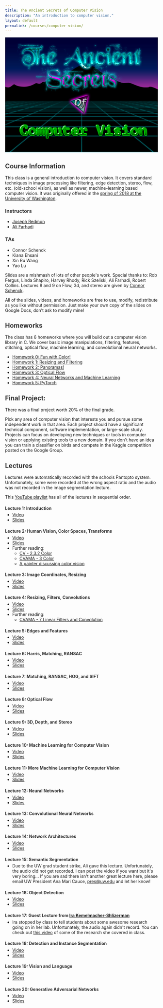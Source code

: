 ```yaml
---
title: The Ancient Secrets of Computer Vision
description: "An introduction to computer vision."
layout: default
permalink: /courses/computer-vision/
---
```

<style>
h4 + ul{
margin-top:-1em;
}
.markdown a{
color: #f0f;
}
.top{
background-color: #001d;
position:relative;
z-index:1;
}
#dncircle{
z-index:2;
}
.top a{
position:relative;
z-index:3;
}
h1, h2, h3, h4, h5 {
color:#333;
}
.main{
width: 730px;
margin: 70px auto; color: #333; border: 1px #000 solid; padding: 70px 70px 20px 70px; -webkit-box-shadow: 0px 0 50px #f0f; -moz-box-shadow: 0px 0 30px #f0f; box-shadow: 0px 0 60px 10px #f0f; background: #fff; background: -moz-linear-gradient(top, #EEEEEE 0%, #FFFFFF 2%); background: -webkit-gradient(linear, left top, left bottom, color-stop(0%,#EEEEEE), color-stop(2%,#FFFFFF)); }

html {
background-image:url("pattern.png");
background-repeat:repeat;
}
</style>

![](title.jpg)

## Course Information ##

This class is a general introduction to computer vision. It covers standard techniques in image processing like filtering, edge detection, stereo, flow, etc. (old-school vision), as well as newer, machine-learning based computer vision. It was originally offered in the [spring of 2018 at the University of Washington](https://courses.cs.washington.edu/courses/cse455/18sp/).

### Instructors ###
- [Joseph Redmon](https://pjreddie.com)
- [Ali Farhadi](http://homes.cs.washington.edu/~ali/)

### TAs ###
- Connor Schenck
- Kiana Ehsani
- Xin Ru Wang
- Yao Lu

Slides are a mishmash of lots of other people's work. Special thanks to: Rob Fergus, Linda Shapiro, Harvey Rhody, Rick Szeliski, Ali Farhadi, Robert Collins. Lectures 8 and 9 on Flow, 3d, and stereo are given by [Connor Schenck](https://homes.cs.washington.edu/~schenckc/).

All of the slides, videos, and homeworks are free to use, modify, redistribute as you like without permission. Just make your own copy of the slides on Google Docs, don't ask to modify mine!

## Homeworks ##

The class has 6 homeworks where you will build out a computer vision library in C. We cover basic image manipulations, filtering, features, stitching, optical flow, machine learning, and convolutional neural networks.

- [Homework 0: Fun with Color!](https://github.com/pjreddie/vision-hw0)
- [Homework 1: Resizing and Filtering](https://github.com/pjreddie/vision-hw1)
- [Homework 2: Panoramas!](https://github.com/pjreddie/vision-hw2)
- [Homework 3: Optical Flow](https://github.com/pjreddie/vision-hw3)
- [Homework 4: Neural Networks and Machine Learning](https://github.com/pjreddie/vision-hw4)
- [Homework 5: PyTorch](https://github.com/ehsanik/vision-hw5)

## Final Project: ##

There was a final project worth 20% of the final grade.

Pick any area of computer vision that interests you and pursue some independent work in that area. Each project should have a significant technical component, software implementation, or large-scale study. Projects can focus on developing new techniques or tools in computer vision or applying existing tools to a new domain. If you don't have an idea you can train a classifier on birds and compete in the Kaggle competition posted on the Google Group.

## Lectures ##

Lectures were automatically recorded with the schools Pantopto system. Unfortunately, some were recorded at the wrong aspect ratio and the audio was not recorded in the image segmentation lecture.

This [YouTube playlist](https://www.youtube.com/playlist?list=PLjMXczUzEYcHvw5YYSU92WrY8IwhTuq7p) has all of the lectures in sequential order.

#### Lecture 1: Introduction ####

- [Video](https://www.youtube.com/watch?v=8jXIAWg_yHU)
- [Slides](https://docs.google.com/presentation/d/1XUUV4cmqvcwIOHuoXAb-F1CPvxVLRh7c0KNZsqYtT2c/edit?usp=sharing)

#### Lecture 2: Human Vision, Color Spaces, Transforms ####

- [Video](https://www.youtube.com/watch?v=-nt80JUNwlw)
- [Slides](https://docs.google.com/presentation/d/1YBK7QkBW9t4kuZ8bJdwXLspyyeSpEJJldHvAhVcSsiM/edit?usp=sharing)
- Further reading:
    - [CV - 2.3.2 Color](http://szeliski.org/Book/drafts/SzeliskiBook_20100903_draft.pdf#page=102)
    - [CVAMA - 3 Color](http://cmuems.com/excap/readings/forsyth-ponce-computer-vision-a-modern-approach.pdf#page=68)
    - [A painter discussing color vision](http://handprint.com/LS/CVS/color.html)

#### Lecture 3: Image Coordinates, Resizing

- [Video](https://www.youtube.com/watch?v=hpqrDUuk7HY)
- [Slides](https://docs.google.com/presentation/d/1ZkGgPPUzlGOdoGK6YNgiVLNouJW1ZaWzKEupDKmYM_4/edit?usp=sharing)

#### Lecture 4: Resizing, Filters, Convolutions

- [Video](https://www.youtube.com/watch?v=5xdbJ7z4Nrc)
- [Slides](https://docs.google.com/presentation/d/18f0cWwS40jwbP5u37LKvM9ZaHEtRQFUKQ7MCtMdGLmA/edit?usp=sharing)
- Further reading:
    - [CVAMA - 7 Linear Filters and Convolution](http://cmuems.com/excap/readings/forsyth-ponce-computer-vision-a-modern-approach.pdf#page=197)

#### Lecture 5: Edges and Features

- [Video](https://www.youtube.com/watch?v=z5WSV6CXsxs)
- [Slides](https://docs.google.com/presentation/d/1_ZOtT17Ih2P-MRbWtZ8CTRQaJBz9V6-5_VA00QebiQQ/edit?usp=sharing)

#### Lecture 6: Harris, Matching, RANSAC

- [Video](https://www.youtube.com/watch?v=bn4KHa_zWuQ)
- [Slides](https://docs.google.com/presentation/d/1GLPcw-hQB1D94mOzTZKdMwAa8NKuqgih-bWl1vJS0tE/edit?usp=sharing)

#### Lecture 7: Matching, RANSAC, HOG, and SIFT

- [Video](https://www.youtube.com/watch?v=taty6lPVcmA)
- [Slides](https://docs.google.com/presentation/d/1h2Az_a28qjKvLpbkwXoW0eut9HTwmjTkjCtk876PYN8/edit?usp=sharing)

#### Lecture 8: Optical Flow

- [Video](https://www.youtube.com/watch?v=a-v5_8VGV0A)
- [Slides](https://docs.google.com/presentation/d/1guQ0hGL7tfHibiYID6gULCUO2OJJpNaWu6VYJXScdeY/edit?usp=sharing)

#### Lecture 9: 3D, Depth, and Stereo

- [Video](https://www.youtube.com/watch?v=AA8FEwutsVk)
- [Slides](https://docs.google.com/presentation/d/1ZaFvVx8U7hJpGqaqk4Fxjj5QU-EHt8B8zmYbK6uaEaI/edit?usp=sharing)

#### Lecture 10: Machine Learning for Computer Vision

- [Video](https://www.youtube.com/watch?v=AIL5PuvRAPI)
- [Slides](https://docs.google.com/presentation/d/1QgvrxpjVJLcYPWPVm9gXvqLjQth4um1nJpc0R00SNpg/edit?usp=sharing)

#### Lecture 11: More Machine Learning for Computer Vision

- [Video](https://www.youtube.com/watch?v=3fCrfabOm8U)
- [Slides](https://docs.google.com/presentation/d/1sU-rMMkWXMuQYhjJkhPFAD7VifZnxXMBxOfevdwOOKU/edit?usp=sharing)

#### Lecture 12: Neural Networks

- [Video](https://www.youtube.com/watch?v=fXuIpJ-2MR4)
- [Slides](https://docs.google.com/presentation/d/1NLdRUsxH30tSNe46OOd3rPa-xoKFkDR-fYH8rnh0POo/edit?usp=sharing)

#### Lecture 13: Convolutional Neural Networks

- [Video](https://www.youtube.com/watch?v=RnD0OFbZGbA)
- [Slides](https://docs.google.com/presentation/d/1LwTvykcPzDoAzQyAZB4cbP5Lh_czqfBAMGnBddVHbxs/edit?usp=sharing)

#### Lecture 14: Network Architectures

- [Video](https://www.youtube.com/watch?v=-XK_uMVD2CY)
- [Slides](https://docs.google.com/presentation/d/1B2pEaFkaUIyNDk_XxlH_43fOUNI_OY-L42Q8ZnRrFKY/edit?usp=sharing)

#### Lecture 15: Semantic Segmentation

- Due to the UW grad student strike, Ali gave this lecture. Unfortunately, the audio did not get recorded. I can post the video if you want but it's very boring... If you are sad there isn't another great lecture here, please email UW President Ana Mari Cauce, <pres@uw.edu> and let her know!

#### Lecture 16: Object Detection

- [Video](https://www.youtube.com/watch?v=2irYRgCFC1I)
- [Slides](https://docs.google.com/presentation/d/1O3JfanUU7ey7D4FCtb_eF7w0l8MMmrg4L0vqSjVix_c/edit?usp=sharing)

#### Lecture 17: Guest Lecture from [Ira Kemelmacher-Shlizerman](https://homes.cs.washington.edu/~kemelmi/)

- Ira stopped by class to tell students about some awesome research going on in her lab. Unfortunately, the audio again didn't record. You can check out [this video](https://www.youtube.com/watch?v=yLh_RIVJwwY) of some of the research she covered in class.

#### Lecture 18: Detection and Instance Segmentation

- [Video](https://www.youtube.com/watch?v=s989zzFkaFo)
- [Slides](https://docs.google.com/presentation/d/1Re2IX7nHuh22y7cMj8rcmN_nP5dDcdRz2zw-6eWwjVY/edit?usp=sharing)

#### Lecture 19: Vision and Language

- [Video](https://www.youtube.com/watch?v=EbUqT_TfCTM)
- [Slides](https://docs.google.com/presentation/d/1OWA9GULbXJrZvHgDB-49Wn7KQCwXNw4JaFEGy2EcBxI/edit?usp=sharing)

#### Lecture 20: Generative Adversarial Networks

- [Video](https://www.youtube.com/watch?v=erVD9DMik_Q)
- [Slides](https://docs.google.com/presentation/d/1kMJ8IA_aUFhO-KRkJPO0m8jvNIb6QZNp2CT8J8ITapU/edit?usp=sharing)
